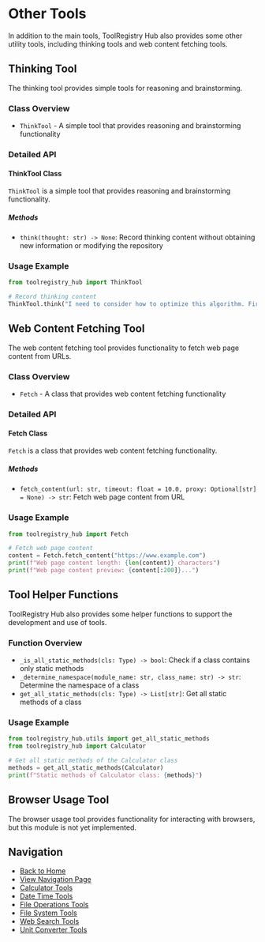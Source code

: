 # Other Tools

In addition to the main tools, ToolRegistry Hub also provides some other utility tools, including thinking tools and web content fetching tools.

## Thinking Tool

The thinking tool provides simple tools for reasoning and brainstorming.

### Class Overview

- `ThinkTool` - A simple tool that provides reasoning and brainstorming functionality

### Detailed API

#### ThinkTool Class

`ThinkTool` is a simple tool that provides reasoning and brainstorming functionality.

##### Methods

- `think(thought: str) -> None`: Record thinking content without obtaining new information or modifying the repository

### Usage Example

```python
from toolregistry_hub import ThinkTool

# Record thinking content
ThinkTool.think("I need to consider how to optimize this algorithm. First, I can try to reduce the number of loops...")
```

## Web Content Fetching Tool

The web content fetching tool provides functionality to fetch web page content from URLs.

### Class Overview

- `Fetch` - A class that provides web content fetching functionality

### Detailed API

#### Fetch Class

`Fetch` is a class that provides web content fetching functionality.

##### Methods

- `fetch_content(url: str, timeout: float = 10.0, proxy: Optional[str] = None) -> str`: Fetch web page content from URL

### Usage Example

```python
from toolregistry_hub import Fetch

# Fetch web page content
content = Fetch.fetch_content("https://www.example.com")
print(f"Web page content length: {len(content)} characters")
print(f"Web page content preview: {content[:200]}...")
```

## Tool Helper Functions

ToolRegistry Hub also provides some helper functions to support the development and use of tools.

### Function Overview

- `_is_all_static_methods(cls: Type) -> bool`: Check if a class contains only static methods
- `_determine_namespace(module_name: str, class_name: str) -> str`: Determine the namespace of a class
- `get_all_static_methods(cls: Type) -> List[str]`: Get all static methods of a class

### Usage Example

```python
from toolregistry_hub.utils import get_all_static_methods
from toolregistry_hub import Calculator

# Get all static methods of the Calculator class
methods = get_all_static_methods(Calculator)
print(f"Static methods of Calculator class: {methods}")
```

## Browser Usage Tool

The browser usage tool provides functionality for interacting with browsers, but this module is not yet implemented.

## Navigation

- [Back to Home](../readme_en.md)
- [View Navigation Page](navigation.md)
- [Calculator Tools](calculator.md)
- [Date Time Tools](datetime.md)
- [File Operations Tools](file_ops.md)
- [File System Tools](filesystem.md)
- [Web Search Tools](websearch/index.md)
- [Unit Converter Tools](unit_converter.md)
